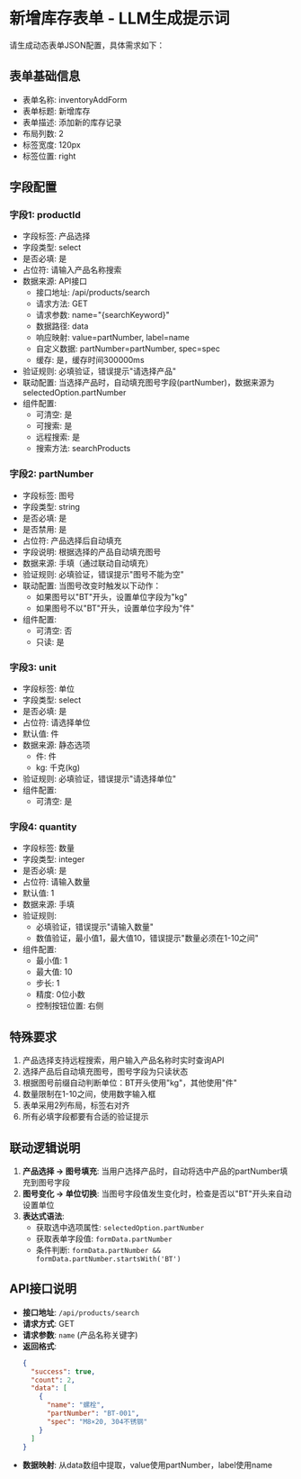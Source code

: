 # 新增库存表单 - LLM生成提示词

请生成动态表单JSON配置，具体需求如下：

## 表单基础信息
- 表单名称: inventoryAddForm
- 表单标题: 新增库存
- 表单描述: 添加新的库存记录
- 布局列数: 2
- 标签宽度: 120px
- 标签位置: right

## 字段配置

### 字段1: productId
- 字段标签: 产品选择
- 字段类型: select
- 是否必填: 是
- 占位符: 请输入产品名称搜索
- 数据来源: API接口
  - 接口地址: /api/products/search
  - 请求方法: GET
  - 请求参数: name="{searchKeyword}"
  - 数据路径: data
  - 响应映射: value=partNumber, label=name
  - 自定义数据: partNumber=partNumber, spec=spec
  - 缓存: 是，缓存时间300000ms
- 验证规则: 必填验证，错误提示"请选择产品"
- 联动配置: 当选择产品时，自动填充图号字段(partNumber)，数据来源为selectedOption.partNumber
- 组件配置: 
  - 可清空: 是
  - 可搜索: 是
  - 远程搜索: 是
  - 搜索方法: searchProducts

### 字段2: partNumber
- 字段标签: 图号
- 字段类型: string
- 是否必填: 是
- 是否禁用: 是
- 占位符: 产品选择后自动填充
- 字段说明: 根据选择的产品自动填充图号
- 数据来源: 手填（通过联动自动填充）
- 验证规则: 必填验证，错误提示"图号不能为空"
- 联动配置: 当图号改变时触发以下动作：
  - 如果图号以"BT"开头，设置单位字段为"kg"
  - 如果图号不以"BT"开头，设置单位字段为"件"
- 组件配置:
  - 可清空: 否
  - 只读: 是

### 字段3: unit
- 字段标签: 单位
- 字段类型: select
- 是否必填: 是
- 占位符: 请选择单位
- 默认值: 件
- 数据来源: 静态选项
  - 件: 件
  - kg: 千克(kg)
- 验证规则: 必填验证，错误提示"请选择单位"
- 组件配置:
  - 可清空: 是

### 字段4: quantity
- 字段标签: 数量
- 字段类型: integer
- 是否必填: 是
- 占位符: 请输入数量
- 默认值: 1
- 数据来源: 手填
- 验证规则: 
  - 必填验证，错误提示"请输入数量"
  - 数值验证，最小值1，最大值10，错误提示"数量必须在1-10之间"
- 组件配置:
  - 最小值: 1
  - 最大值: 10
  - 步长: 1
  - 精度: 0位小数
  - 控制按钮位置: 右侧

## 特殊要求
1. 产品选择支持远程搜索，用户输入产品名称时实时查询API
2. 选择产品后自动填充图号，图号字段为只读状态
3. 根据图号前缀自动判断单位：BT开头使用"kg"，其他使用"件"
4. 数量限制在1-10之间，使用数字输入框
5. 表单采用2列布局，标签右对齐
6. 所有必填字段都要有合适的验证提示

## 联动逻辑说明
1. **产品选择 → 图号填充**: 当用户选择产品时，自动将选中产品的partNumber填充到图号字段
2. **图号变化 → 单位切换**: 当图号字段值发生变化时，检查是否以"BT"开头来自动设置单位
3. **表达式语法**: 
   - 获取选中选项属性: `selectedOption.partNumber`
   - 获取表单字段值: `formData.partNumber`
   - 条件判断: `formData.partNumber && formData.partNumber.startsWith('BT')`

## API接口说明
- **接口地址**: `/api/products/search`
- **请求方式**: GET
- **请求参数**: `name` (产品名称关键字)
- **返回格式**: 
  ```json
  {
    "success": true,
    "count": 2,
    "data": [
      {
        "name": "螺栓",
        "partNumber": "BT-001", 
        "spec": "M8×20, 304不锈钢"
      }
    ]
  }
  ```
- **数据映射**: 从data数组中提取，value使用partNumber，label使用name